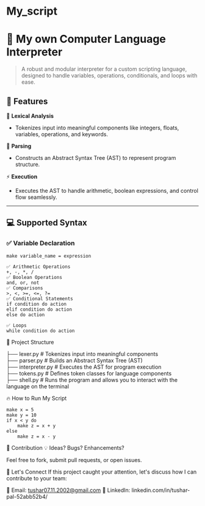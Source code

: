 # My_script

# 🚀 My own Computer Language Interpreter

> A robust and modular interpreter for a custom scripting language, designed to handle variables, operations, conditionals, and loops with ease.



## 🌟 Features  

🔑 **Lexical Analysis**  
- Tokenizes input into meaningful components like integers, floats, variables, operations, and keywords.  

🌳 **Parsing**  
- Constructs an Abstract Syntax Tree (AST) to represent program structure.

⚡ **Execution**  
- Executes the AST to handle arithmetic, boolean expressions, and control flow seamlessly.  

---

## 💻 Supported Syntax  

### ✅ **Variable Declaration**  
```plaintext
make variable_name = expression

✅ Arithmetic Operations
+, -, *, /
✅ Boolean Operations
and, or, not
✅ Comparisons
>, <, >=, <=, ?=
✅ Conditional Statements
if condition do action  
elif condition do action  
else do action

✅ Loops
while condition do action
```

📂 Project Structure

├── lexer.py         # Tokenizes input into meaningful components  
├── parser.py        # Builds an Abstract Syntax Tree (AST)  
├── interpreter.py   # Executes the AST for program execution  
├── tokens.py        # Defines token classes for language components         
├── shell.py         # Runs the program and allows you to interact with the language on the terminal

🔥 How to Run
My Script


```plaintext
make x = 5
make y = 10
if x < y do
    make z = x + y
else
    make z = x - y
```

🌟 Contribution
💡 Ideas? Bugs? Enhancements?

Feel free to fork, submit pull requests, or open issues.

🤝 Let's Connect
If this project caught your attention, let's discuss how I can contribute to your team:

📧 Email: tushar07.11.2002@gmail.com
💼 LinkedIn: linkedin.com/in/tushar-pal-52abb52b4/

